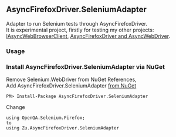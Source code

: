 ﻿## AsyncFirefoxDriver.SeleniumAdapter

Adapter to run Selenium tests through AsyncFirefoxDriver.  
It is experimental project, firstly for testing my other projects: [IAsyncWebBrowserClient](https://github.com/ToCSharp/IAsyncWebBrowserClient), [AsyncFirefoxDriver and AsyncWebDriver](https://github.com/ToCSharp/AsyncWebDriver).  

### Usage

### Install AsyncFirefoxDriver.SeleniumAdapter via NuGet

Remove Selenium.WebDriver from NuGet References,  
Add AsyncFirefoxDriver.SeleniumAdapter [from NuGet](https://www.nuget.org/packages/AsyncFirefoxDriver.SeleniumAdapter/)
```
PM> Install-Package AsyncFirefoxDriver.SeleniumAdapter
```

Change 
``` 
using OpenQA.Selenium.Firefox;
to
using Zu.AsyncFirefoxDriver.SeleniumAdapter
```